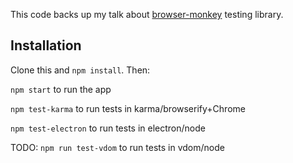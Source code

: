 This code backs up my talk about [browser-monkey](https://github.com/featurist/browser-monkey) testing library.

Installation
---------

Clone this and `npm install`. Then:

`npm start` to run the app

`npm test-karma` to run tests in karma/browserify+Chrome

`npm test-electron` to run tests in electron/node

TODO: `npm run test-vdom` to run tests in vdom/node
